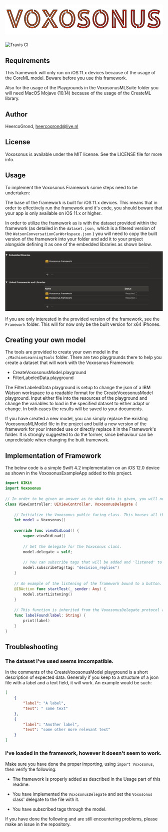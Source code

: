 # ![Voxosonus Logo](./WikiImages/Voxosonus_Full.png)

![Travis CI](https://travis-ci.org/HeercoGrond/Voxosonus.svg?branch=master)

## Requirements

This framework will only run on iOS 11.x devices because of the usage of the CoreML model. Beware before you use this framework.

Also for the usage of the Playgrounds in the VoxosonusMLSuite folder you will need MacOS Mojave (10.14) because of the usage of the CreateML library.

## Author

HeercoGrond, heercogrond@live.nl

## License

Voxosonus is available under the MIT license. See the LICENSE file for more info.

## Usage

To implement the Voxosonus Framework some steps need to be undertaken:

The base of the framework is built for iOS 11.x devices. This means that in order to effectively run the framework and it's code, you should beware that your app is only available on iOS 11.x or higher.

In order to utilize the framework as is with the dataset provided within the framework (as detailed in the `dataset.json,` which is a filtered version of the `WatsonConversationCarWorkspace.json` ) you will need to copy the built version of the framework into your folder and add it to your project alongside defining it as one of the embedded libraries as shown below. 

![Adding the project](./WikiImages/embed.png)

If you are only interested in the provided version of the framework, see the `Framework` folder. This will for now only be the built version for x64 iPhones.

## Creating your own model

The tools are provided to create your own model in the `./MachineLearningTools` folder. There are two playgrounds there to help you create a dataset that will work with the Voxosonus Framework: 
* CreateVoxosonusModel.playground
* FilterLabeledData.playground

The FilterLabeledData playground is setup to change the json of a IBM Watson workspace to a readable format for the CreateVoxosonusModel playground. Input either file into the resources of the playground and change the variables to load in the specified dataset to either adapt or change. In both cases the results will be saved to your documents. 

If you have created a new model, you can simply replace the existing VoxosonusMLModel file in the project and build a new version of the framework for your intended use or directly replace it in the Framework's folder. It is strongly suggested to do the former, since behaviour can be unpredictable when changing the built framework. 

## Implementation of Framework

The below code is a simple Swift 4.2 implementation on an iOS 12.0 device as shown in the VoxosonusExampleApp added to this project.

```swift
import UIKit
import Voxosonus

// In order to be given an answer as to what data is given, you will need to have your class inherit the VoxosonusDelegate.
class ViewController: UIViewController, VoxosonusDelegate {

    // Initialize the Voxosonus public facing class. This houses all the public available functions for use in your application.
    let model = Voxosonus()
    
    override func viewDidLoad() {
        super.viewDidLoad()
        
        // Set the delegate for the Voxosonus class.
        model.delegate = self;
       
        // You can subscribe tags that will be added and 'listened' to when the framework starts listening to speech.
        model.subscribeTag(tag: "decision_replies")
    }
    
    // An example of the listening of the framework bound to a button.
    @IBAction func startTest(_ sender: Any) {
        model.startListening()
    }
    
    // This function is inherited from the VoxosonusDelegate protocol and will fire once the framework has been done processing and analyzing the spoken sentence. 
    func labelFound(label: String) {
        print(label)
    }
}
```

## Troubleshooting

### The dataset I've used seems imcompatible.

In the comments of the CreateVoxosonusModel playground is a short description of expected data. Generally if you keep to a structure of a json file with a label and a text field, it will work. An example would be such:

```json
[
    {
        "label": "A label",
        "text": " some text"
    },
    {
        "label": "Another label",
        "text": "some other more relevant text"
    }
]
```

### I've loaded in the framework, however it doesn't seem to work.

Make sure you have done the proper importing, using `import Voxosonus`, then verify the following:

* The framework is properly added as described in the Usage part of this readme.

* You have implemented the `VoxosonusDelegate` and set the `Voxosonus` class' delegate to the file with it.

* You have subscribed tags through the model. 

If you have done the following and are still encountering problems, please make an issue in the repository. 
